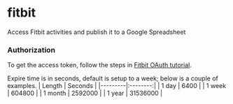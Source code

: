 # fitbit
Access Fitbit activities and publish it to a Google Spreadsheet

### Authorization
To get the access token, follow the steps in
[Fitbit OAuth tutorial](https://dev.fitbit.com/apps/oauthinteractivetutorial).

Expire time is in seconds, default is setup to a week; below is a couple of examples.
| Length  |  Seconds |
|---------|:--------:|
| 1 day   |   6400   |
| 1 week  |  604800  |
| 1 month |  2592000 |
| 1 year  | 31536000 |
